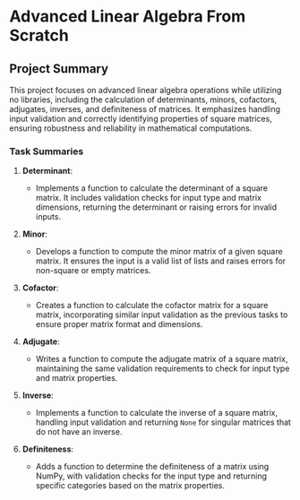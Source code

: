# Advanced Linear Algebra From Scratch

## Project Summary

This project focuses on advanced linear algebra operations while utilizing no libraries, including the calculation of determinants, minors, cofactors, adjugates, inverses, and definiteness of matrices. It emphasizes handling input validation and correctly identifying properties of square matrices, ensuring robustness and reliability in mathematical computations.

### Task Summaries

1. **Determinant**: 
   - Implements a function to calculate the determinant of a square matrix. It includes validation checks for input type and matrix dimensions, returning the determinant or raising errors for invalid inputs.

2. **Minor**: 
   - Develops a function to compute the minor matrix of a given square matrix. It ensures the input is a valid list of lists and raises errors for non-square or empty matrices.

3. **Cofactor**: 
   - Creates a function to calculate the cofactor matrix for a square matrix, incorporating similar input validation as the previous tasks to ensure proper matrix format and dimensions.

4. **Adjugate**: 
   - Writes a function to compute the adjugate matrix of a square matrix, maintaining the same validation requirements to check for input type and matrix properties.

5. **Inverse**: 
   - Implements a function to calculate the inverse of a square matrix, handling input validation and returning `None` for singular matrices that do not have an inverse.

6. **Definiteness**: 
   - Adds a function to determine the definiteness of a matrix using NumPy, with validation checks for the input type and returning specific categories based on the matrix properties.

